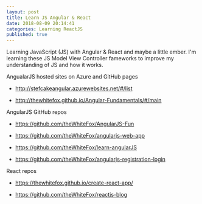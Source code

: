 ```yaml
---
layout: post
title: Learn JS Angular & React
date: 2018-08-09 20:14:41
categories: Learning ReactJS
published: true
---
```


Learning JavaScript (JS) with Angular & React and maybe a little ember. I'm learning these JS Model View Controller fameworks to improve my understanding of JS and how it works.

AngualarJS hosted sites on Azure and GitHub pages

- http://stefcakeangular.azurewebsites.net/#/list

- http://thewhitefox.github.io/Angular-Fundamentals/#/main

AngularJS GitHub repos

- https://github.com/theWhiteFox/AngularJS-Fun

- https://github.com/theWhiteFox/angularjs-web-app

- https://github.com/theWhiteFox/learn-angularJS

- https://github.com/theWhiteFox/angularjs-registration-login
 
React repos

- https://thewhitefox.github.io/create-react-app/

- https://github.com/theWhiteFox/reactjs-blog
